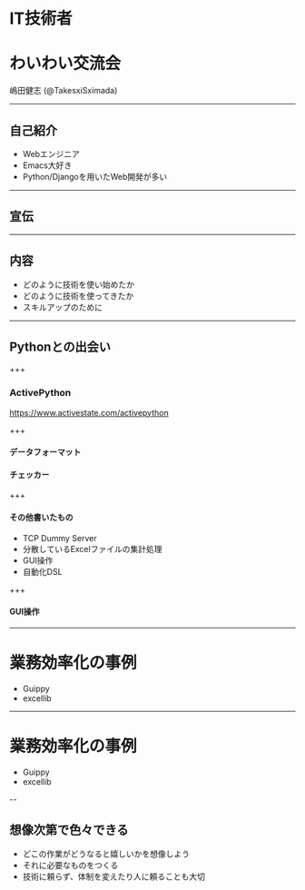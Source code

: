 # IT技術者
# わいわい交流会

嶋田健志 (@TakesxiSximada)

---

## 自己紹介

- Webエンジニア
- Emacs大好き
- Python/Djangoを用いたWeb開発が多い

---

## 宣伝

---

## 内容

- どのように技術を使い始めたか
- どのように技術を使ってきたか
- スキルアップのために

---

## Pythonとの出会い

+++

### ActivePython

https://www.activestate.com/activepython

+++

#### データフォーマット
#### チェッカー

+++

#### その他書いたもの

- TCP Dummy Server
- 分散しているExcelファイルの集計処理
- GUI操作
- 自動化DSL

+++

#### GUI操作

---

# 業務効率化の事例

- Guippy
- excellib

---

# 業務効率化の事例

- Guippy
- excellib

--

## 想像次第で色々できる

- どこの作業がどうなると嬉しいかを想像しよう
- それに必要なものをつくる
- 技術に頼らず、体制を変えたり人に頼ることも大切
